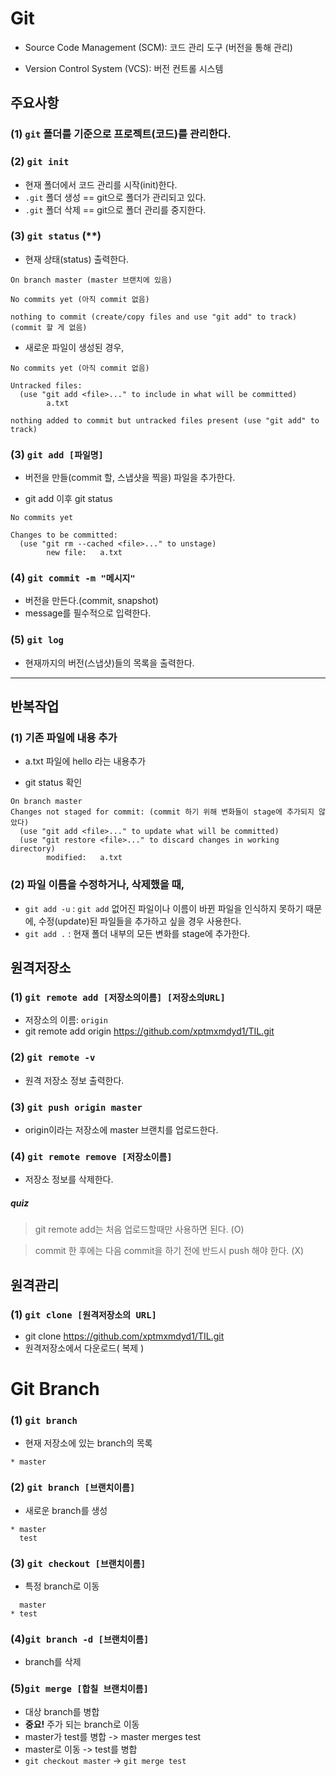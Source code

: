 # Git

- Source Code Management (SCM): 코드 관리 도구 (버전을 통해 관리)

- Version Control System (VCS): 버전 컨트롤 시스템



## 주요사항

### (1) `git` 폴더를 기준으로 프로젝트(코드)를 관리한다.



### (2) `git init`

- 현재 폴더에서 코드 관리를 시작(init)한다.
- `.git` 폴더 생성 == git으로 폴더가 관리되고 있다.
- `.git` 폴더 삭제 == git으로 폴더 관리를 중지한다. 



### (3) `git status` (**)

- 현재 상태(status) 출력한다.

```
On branch master (master 브랜치에 있음)

No commits yet (아직 commit 없음)

nothing to commit (create/copy files and use "git add" to track)
(commit 할 게 없음)
```



- 새로운 파일이 생성된 경우,

```
No commits yet (아직 commit 없음)

Untracked files:
  (use "git add <file>..." to include in what will be committed)
        a.txt

nothing added to commit but untracked files present (use "git add" to track)

```



### (3) `git add [파일명]`

- 버전을 만들(commit 할, 스냅샷을 찍을) 파일을 추가한다.

- git add 이후 git status

```
No commits yet

Changes to be committed:
  (use "git rm --cached <file>..." to unstage)
        new file:   a.txt
```



### (4) `git commit -m "메시지"`

- 버전을 만든다.(commit, snapshot)
- message를 필수적으로 입력한다.



### (5) `git log`

- 현재까지의 버전(스냅샷)들의 목록을 출력한다.

----



## 반복작업

### (1) 기존 파일에 내용 추가

- a.txt 파일에 hello 라는 내용추가

- git status 확인

```
On branch master
Changes not staged for commit: (commit 하기 위해 변화들이 stage에 추가되지 않았다)
  (use "git add <file>..." to update what will be committed)
  (use "git restore <file>..." to discard changes in working directory)
        modified:   a.txt
```



### (2) 파일 이름을 수정하거나, 삭제했을 때,

- `git add -u` : `git add` 없어진 파일이나 이름이 바뀐 파일을 인식하지 못하기 때문에, 수정(update)된 파일들을 추가하고 싶을 경우  사용한다.
- `git add .` : 현재 폴더 내부의 모든 변화를 stage에 추가한다.





## 원격저장소

### (1) `git remote add [저장소의이름] [저장소의URL]`

- 저장소의 이름: `origin`
- git remote add origin https://github.com/xptmxmdyd1/TIL.git



### (2) `git remote -v`

- 원격 저장소 정보 출력한다.



### (3) `git push origin master`

- origin이라는 저장소에 master 브랜치를 업로드한다.



### (4) `git remote remove [저장소이름]`

- 저장소 정보를 삭제한다.



##### quiz

>  git remote add는 처음 업로드할때만 사용하면 된다. (O)



> commit 한 후에는 다음 commit을 하기 전에 반드시 push 해야 한다. (X)



## 원격관리

### (1) `git clone [원격저장소의 URL]`

* git clone https://github.com/xptmxmdyd1/TIL.git
* 원격저장소에서 다운로드( 복제 )











# Git Branch

### (1) `git branch`

* 현재 저장소에 있는 branch의 목록

```
* master
```



### (2) `git branch [브랜치이름]`

* 새로운 branch를 생성

```
* master
  test
```



### (3) `git checkout [브랜치이름]`

* 특정 branch로 이동

```
  master
* test
```



### (4)`git branch -d [브랜치이름]`

* branch를 삭제



### (5)`git merge [합칠 브랜치이름]`

* 대상 branch를 병합
* **중요!** 주가 되는 branch로 이동
* master가 test를 병합 -> master merges test
* master로 이동 -> test를 병합
* `git checkout master` -> `git merge test`